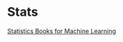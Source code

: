 # Stats

[Statistics Books for Machine Learning](https://machinelearningmastery.com/statistics-books-for-machine-learning/)

